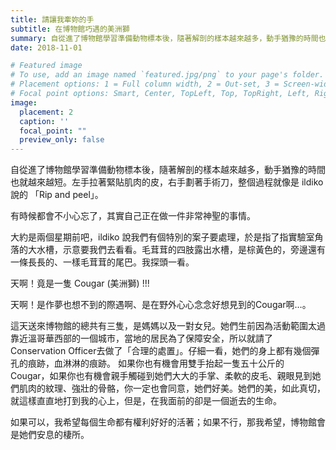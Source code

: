 ```yaml
---
title: 請讓我牽妳的手
subtitle: 在博物館巧遇的美洲獅
summary: 自從進了博物館學習準備動物標本後，隨著解剖的樣本越來越多，動手猶豫的時間也就越來越短。左手拉著緊貼肌肉的皮...
date: 2018-11-01

# Featured image
# To use, add an image named `featured.jpg/png` to your page's folder.
# Placement options: 1 = Full column width, 2 = Out-set, 3 = Screen-width
# Focal point options: Smart, Center, TopLeft, Top, TopRight, Left, Right, BottomLeft, Bottom, BottomRight
image:
  placement: 2
  caption: ''
  focal_point: ""
  preview_only: false
---
```


自從進了博物館學習準備動物標本後，隨著解剖的樣本越來越多，動手猶豫的時間也就越來越短。左手拉著緊貼肌肉的皮，右手劃著手術刀，整個過程就像是 ildiko 說的 「Rip and peel」。

有時候都會不小心忘了，其實自己正在做一件非常神聖的事情。

大約是兩個星期前吧，ildiko 說我們有個特別的案子要處理，於是指了指實驗室角落的大水槽，示意要我們去看看。毛茸茸的四肢露出水槽，是棕黃色的，旁邊還有一條長長的、一樣毛茸茸的尾巴。我探頭一看。

天啊！竟是一隻 Cougar (美洲獅) !!!

天啊！是作夢也想不到的際遇啊、是在野外心心念念好想見到的Cougar啊…。

這天送來博物館的總共有三隻，是媽媽以及一對女兒。她們生前因為活動範圍太過靠近溫哥華西部的一個城市，當地的居民為了保障安全，所以就請了Conservation Officer去做了「合理的處置」。仔細一看，她們的身上都有幾個彈孔的痕跡，血淋淋的痕跡。
如果你也有機會用雙手抬起一隻五十公斤的 Cougar，如果你也有機會親手觸碰到她們大大的手掌、柔軟的皮毛、親眼見到她們肌肉的紋理、強壯的骨骼，你一定也會同意，她們好美。她們的美，如此真切，就這樣直直地打到我的心上，但是，在我面前的卻是一個逝去的生命。

如果可以，我希望每個生命都有權利好好的活著；如果不行，那我希望，博物館會是她們安息的棲所。
